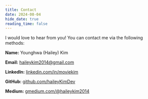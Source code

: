 ```yaml
---
title: Contact
date: 2024-08-04
hide_date: true
reading_time: false
---
```


I would love to hear from you! You can contact me via the following methods:

**Name:** Younghwa (Hailey) Kim

**Email:** haileykim2014@gmail.com

**LinkedIn:** [linkedin.com/in/moviekim](https://www.linkedin.com/in/moviekim/)

**GitHub:** [github.com/haileyKimDev](https://github.com/haileyKimDev)

**Medium:** [gmedium.com/@haileykim2014](https://medium.com/@haileykim2014)

